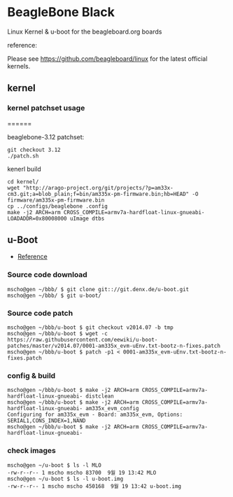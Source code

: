 # BeagleBone Black
Linux Kernel & u-boot for the beagleboard.org boards

reference:

Please see https://github.com/beagleboard/linux for the latest official kernels.

## kernel 

### kernel patchset usage
======

beaglebone-3.12 patchset:
```
git checkout 3.12
./patch.sh
```

kenerl build
```
cd kernel/
wget "http://arago-project.org/git/projects/?p=am33x-cm3.git;a=blob_plain;f=bin/am335x-pm-firmware.bin;hb=HEAD" -O firmware/am335x-pm-firmware.bin
cp ../configs/beaglebone .config
make -j2 ARCH=arm CROSS_COMPILE=armv7a-hardfloat-linux-gnueabi- LOADADDR=0x80008000 uImage dtbs
```

## u-Boot
* [Reference](http://eewiki.net/display/linuxonarm/BeagleBone+Black#BeagleBoneBlack-Bootloader:U-Boot)

### Source code download

```
mscho@gen ~/bbb/ $ git clone git:://git.denx.de/u-boot.git
mscho@gen ~/bbb/ $ git u-boot/
```

### Source code patch

```
mscho@gen ~/bbb/u-boot $ git checkout v2014.07 -b tmp
mscho@gen ~/bbb/u-boot $ wget -c https://raw.githubusercontent.com/eewiki/u-boot-patches/master/v2014.07/0001-am335x_evm-uEnv.txt-bootz-n-fixes.patch
mscho@gen ~/bbb/u-boot $ patch -p1 < 0001-am335x_evm-uEnv.txt-bootz-n-fixes.patch
```

### config & build

```
mscho@gen ~/bbb/u-boot $ make -j2 ARCH=arm CROSS_COMPILE=armv7a-hardfloat-linux-gnueabi- distclean
mscho@gen ~/bbb/u-boot $ make -j2 ARCH=arm CROSS_COMPILE=armv7a-hardfloat-linux-gnueabi- am335x_evm_config
Configuring for am335x_evm - Board: am335x_evm, Options: SERIAL1,CONS_INDEX=1,NAND
mscho@gen ~/bbb/u-boot $ make -j2 ARCH=arm CROSS_COMPILE=armv7a-hardfloat-linux-gnueabi-
```

### check images

```
mscho@gen ~/u-boot $ ls -l MLO
-rw-r--r-- 1 mscho mscho 83700  9월 19 13:42 MLO
mscho@gen ~/u-boot $ ls -l u-boot.img
-rw-r--r-- 1 mscho mscho 450168  9월 19 13:42 u-boot.img
```


